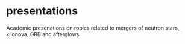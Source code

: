 # presentations

Academic presenations on ropics related to mergers of neutron stars, kilonova, GRB and afterglows
